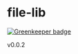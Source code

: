 # file-lib

[![Greenkeeper badge](https://badges.greenkeeper.io/engineforce/file-lib.svg)](https://greenkeeper.io/)

v0.0.2
